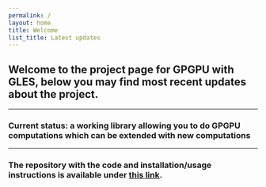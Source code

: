 ```yaml
---
permalink: /
layout: home
title: Welcome
list_title: Latest updates
---
```


## Welcome to the project page for GPGPU with GLES, below you may find most recent updates about the project. 
------

### Current status: a working library allowing you to do GPGPU computations which can be extended with new computations

------
### The repository with the code and installation/usage instructions is available under [this link](https://github.com/JDuchniewicz/GPGPU-with-GLES).
